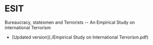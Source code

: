 # ESIT
Bureaucracy, statesmen and Terrorists -- An Empirical Study on international Terrorism

- [Updated version](./Empirical Study on International Terrorism.pdf)
